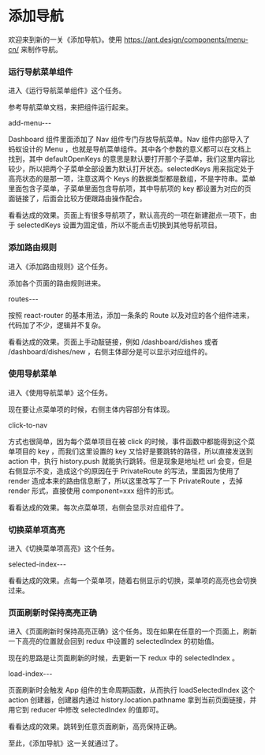 # 添加导航

欢迎来到新的一关《添加导航》。使用 https://ant.design/components/menu-cn/ 来制作导航。

### 运行导航菜单组件

进入《运行导航菜单组件》这个任务。

参考导航菜单文档，来把组件运行起来。

add-menu---

Dashboard 组件里面添加了 Nav 组件专门存放导航菜单。Nav 组件内部导入了蚂蚁设计的 Menu ，也就是导航菜单组件。其中各个参数的意义都可以在文档上找到，其中 defaultOpenKeys 的意思是默认要打开那个子菜单，我们这里内容比较少，所以把两个子菜单全部设置为默认打开状态。selectedKeys 用来指定处于高亮状态的是那一项，注意这两个 Keys 的数据类型都是数组，不是字符串。菜单里面包含子菜单，子菜单里面包含导航项，其中导航项的 key 都设置为对应的页面链接了，后面会比较方便跟路由操作配合。

看看达成的效果。页面上有很多导航项了，默认高亮的一项在新建甜点一项下，由于 selectedKeys 设置为固定值，所以不能点击切换到其他导航项目。


### 添加路由规则

进入《添加路由规则》这个任务。

添加各个页面的路由规则进来。

routes---

按照 react-router 的基本用法，添加一条条的 Route 以及对应的各个组件进来，代码加了不少，逻辑并不复杂。

看看达成的效果。页面上手动敲链接，例如 /dashboard/dishes 或者 /dashboard/dishes/new ，右侧主体部分是可以显示对应组件的。

### 使用导航菜单

进入《使用导航菜单》这个任务。

现在要让点菜单项的时候，右侧主体内容部分有体现。

click-to-nav


方式也很简单，因为每个菜单项目在被 click 的时候，事件函数中都能得到这个菜单项目的 key ，而我们这里设置的 key 又恰好是要跳转的路径，所以直接发送到 action 中，执行 history.push 就能执行跳转。但是现象是地址栏 url 会变，但是右侧显示不变，造成这个的原因在于 PrivateRoute 的写法，里面因为使用了 render 造成本来的路由信息断了，所以这里改写了一下 PrivateRoute ，去掉 render 形式，直接使用 component=xxx 组件的形式。


看看达成的效果。每次点菜单项，右侧会显示对应组件了。


### 切换菜单项高亮

进入《切换菜单项高亮》这个任务。

selected-index---

看看达成的效果。点每一个菜单项，随着右侧显示的切换，菜单项的高亮也会切换过来。


### 页面刷新时保持高亮正确

进入《页面刷新时保持高亮正确》这个任务。现在如果在任意的一个页面上，刷新一下高亮的位置就会回到 redux 中设置的 selectedIndex 的初始值。

现在的思路是让页面刷新的时候，去更新一下 redux 中的 selectedIndex 。

load-index---

页面刷新时会触发 App 组件的生命周期函数，从而执行 loadSelectedIndex 这个 action 创建器，创建器内通过 history.location.pathname 拿到当前页面链接，并用它到 reducer 中修改 selectedIndex 的值即可。

看看达成的效果。跳转到任意页面刷新，高亮保持正确。

至此，《添加导航》这一关就通过了。
